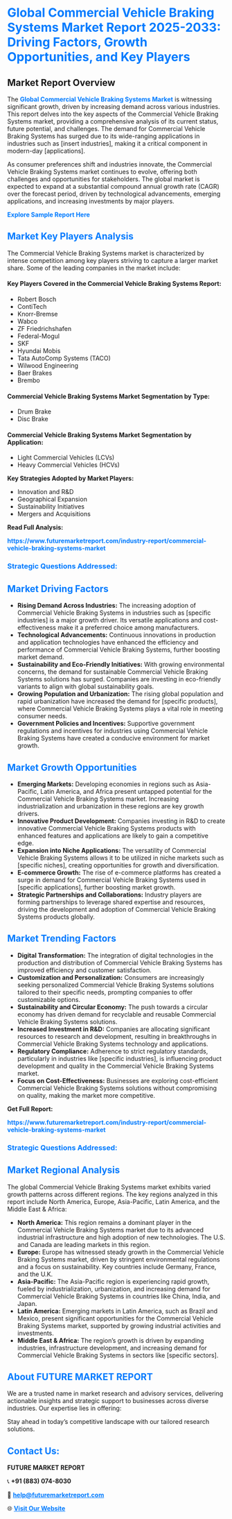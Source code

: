 <h1 style="color: #007BFF;">Global Commercial Vehicle Braking Systems Market Report 2025-2033: Driving Factors, Growth Opportunities, and Key Players</h1>

<section id="overview">
<h2>Market Report Overview</h2>
<p>The <a href="https://www.futuremarketreport.com/industry-report/commercial-vehicle-braking-systems-market" style="color: #007BFF; text-decoration: none;"><strong>Global Commercial Vehicle Braking Systems Market</strong></a> is witnessing significant growth, driven by increasing demand across various industries. This report delves into the key aspects of the Commercial Vehicle Braking Systems market, providing a comprehensive analysis of its current status, future potential, and challenges. The demand for Commercial Vehicle Braking Systems has surged due to its wide-ranging applications in industries such as [insert industries], making it a critical component in modern-day [applications].</p>
<p>As consumer preferences shift and industries innovate, the Commercial Vehicle Braking Systems market continues to evolve, offering both challenges and opportunities for stakeholders. The global market is expected to expand at a substantial compound annual growth rate (CAGR) over the forecast period, driven by technological advancements, emerging applications, and increasing investments by major players.</p>
</section>

<section id="overview">
<p><a href="https://www.futuremarketreport.com/request-sample/reportId=89299" style="color: #007BFF; text-decoration: none;"><strong>Explore Sample Report Here</strong></a></p>
</section>

<section id="key-players">
<h2 style="color: #007BFF;">Market Key Players Analysis</h2>
<p>The Commercial Vehicle Braking Systems market is characterized by intense competition among key players striving to capture a larger market share. Some of the leading companies in the market include:</p>
<h4>Key Players Covered in the Commercial Vehicle Braking Systems Report:</h4>
<ul><li>Robert Bosch</li><li>ContiTech</li><li>Knorr-Bremse</li><li>Wabco</li><li>ZF Friedrichshafen</li><li>Federal-Mogul</li><li>SKF</li><li>Hyundai Mobis</li><li>Tata AutoComp Systems (TACO)</li><li>Wilwood Engineering</li><li>Baer Brakes</li><li>Brembo</li></ul>
<h4>Commercial Vehicle Braking Systems Market Segmentation by Type:</h4>
<ul><li>Drum Brake</li><li>Disc Brake</li></ul>

<h4>Commercial Vehicle Braking Systems Market Segmentation by Application:</h4>
<ul><li>Light Commercial Vehicles (LCVs)</li><li>Heavy Commercial Vehicles (HCVs)</li></ul>
<p><strong>Key Strategies Adopted by Market Players:</strong></p>
<ul>
<li>Innovation and R&D</li>
<li>Geographical Expansion</li>
<li>Sustainability Initiatives</li>
<li>Mergers and Acquisitions</li>
</ul>
</section>

<section>
<p><strong>Read Full Analysis: </strong></p><a href="https://www.futuremarketreport.com/industry-report/commercial-vehicle-braking-systems-market" style="color: #007BFF; text-decoration: none;"><strong>https://www.futuremarketreport.com/industry-report/commercial-vehicle-braking-systems-market</strong></a>
<h3 style="color: #007BFF;">Strategic Questions Addressed:</h3>
</section>

<section id="driving-factors">
<h2 style="color: #007BFF;">Market Driving Factors</h2>
<ul>
<li><strong>Rising Demand Across Industries:</strong> The increasing adoption of Commercial Vehicle Braking Systems in industries such as [specific industries] is a major growth driver. Its versatile applications and cost-effectiveness make it a preferred choice among manufacturers.</li>
<li><strong>Technological Advancements:</strong> Continuous innovations in production and application technologies have enhanced the efficiency and performance of Commercial Vehicle Braking Systems, further boosting market demand.</li>
<li><strong>Sustainability and Eco-Friendly Initiatives:</strong> With growing environmental concerns, the demand for sustainable Commercial Vehicle Braking Systems solutions has surged. Companies are investing in eco-friendly variants to align with global sustainability goals.</li>
<li><strong>Growing Population and Urbanization:</strong> The rising global population and rapid urbanization have increased the demand for [specific products], where Commercial Vehicle Braking Systems plays a vital role in meeting consumer needs.</li>
<li><strong>Government Policies and Incentives:</strong> Supportive government regulations and incentives for industries using Commercial Vehicle Braking Systems have created a conducive environment for market growth.</li>
</ul>
</section>

<section id="growth-opportunities">
<h2 style="color: #007BFF;">Market Growth Opportunities</h2>
<ul>
<li><strong>Emerging Markets:</strong> Developing economies in regions such as Asia-Pacific, Latin America, and Africa present untapped potential for the Commercial Vehicle Braking Systems market. Increasing industrialization and urbanization in these regions are key growth drivers.</li>
<li><strong>Innovative Product Development:</strong> Companies investing in R&D to create innovative Commercial Vehicle Braking Systems products with enhanced features and applications are likely to gain a competitive edge.</li>
<li><strong>Expansion into Niche Applications:</strong> The versatility of Commercial Vehicle Braking Systems allows it to be utilized in niche markets such as [specific niches], creating opportunities for growth and diversification.</li>
<li><strong>E-commerce Growth:</strong> The rise of e-commerce platforms has created a surge in demand for Commercial Vehicle Braking Systems used in [specific applications], further boosting market growth.</li>
<li><strong>Strategic Partnerships and Collaborations:</strong> Industry players are forming partnerships to leverage shared expertise and resources, driving the development and adoption of Commercial Vehicle Braking Systems products globally.</li>
</ul>
</section>

<section id="trending-factors">
<h2 style="color: #007BFF;">Market Trending Factors</h2>
<ul>
<li><strong>Digital Transformation:</strong> The integration of digital technologies in the production and distribution of Commercial Vehicle Braking Systems has improved efficiency and customer satisfaction.</li>
<li><strong>Customization and Personalization:</strong> Consumers are increasingly seeking personalized Commercial Vehicle Braking Systems solutions tailored to their specific needs, prompting companies to offer customizable options.</li>
<li><strong>Sustainability and Circular Economy:</strong> The push towards a circular economy has driven demand for recyclable and reusable Commercial Vehicle Braking Systems solutions.</li>
<li><strong>Increased Investment in R&D:</strong> Companies are allocating significant resources to research and development, resulting in breakthroughs in Commercial Vehicle Braking Systems technology and applications.</li>
<li><strong>Regulatory Compliance:</strong> Adherence to strict regulatory standards, particularly in industries like [specific industries], is influencing product development and quality in the Commercial Vehicle Braking Systems market.</li>
<li><strong>Focus on Cost-Effectiveness:</strong> Businesses are exploring cost-efficient Commercial Vehicle Braking Systems solutions without compromising on quality, making the market more competitive.</li>
</ul>
</section>

<section>
<p><strong>Get Full Report: </strong></p><a href="https://www.futuremarketreport.com/industry-report/commercial-vehicle-braking-systems-market" style="color: #007BFF; text-decoration: none;"><strong>https://www.futuremarketreport.com/industry-report/commercial-vehicle-braking-systems-market</strong></a>
<h3 style="color: #007BFF;">Strategic Questions Addressed:</h3>
</section>


<section id="regional-analysis">
<h2 style="color: #007BFF;">Market Regional Analysis</h2>
<p>The global Commercial Vehicle Braking Systems market exhibits varied growth patterns across different regions. The key regions analyzed in this report include North America, Europe, Asia-Pacific, Latin America, and the Middle East & Africa:</p>
<ul>
<li><strong>North America:</strong> This region remains a dominant player in the Commercial Vehicle Braking Systems market due to its advanced industrial infrastructure and high adoption of new technologies. The U.S. and Canada are leading markets in this region.</li>
<li><strong>Europe:</strong> Europe has witnessed steady growth in the Commercial Vehicle Braking Systems market, driven by stringent environmental regulations and a focus on sustainability. Key countries include Germany, France, and the U.K.</li>
<li><strong>Asia-Pacific:</strong> The Asia-Pacific region is experiencing rapid growth, fueled by industrialization, urbanization, and increasing demand for Commercial Vehicle Braking Systems in countries like China, India, and Japan.</li>
<li><strong>Latin America:</strong> Emerging markets in Latin America, such as Brazil and Mexico, present significant opportunities for the Commercial Vehicle Braking Systems market, supported by growing industrial activities and investments.</li>
<li><strong>Middle East & Africa:</strong> The region’s growth is driven by expanding industries, infrastructure development, and increasing demand for Commercial Vehicle Braking Systems in sectors like [specific sectors].</li>
</ul>
</section>

<footer>
<h2 style="color: #007BFF;">About FUTURE MARKET REPORT</h2>
<p>We are a trusted name in market research and advisory services, delivering actionable insights and strategic support to businesses across diverse industries. Our expertise lies in offering:</p>

<p>Stay ahead in today’s competitive landscape with our tailored research solutions.</p>

<h2 style="color: #007BFF;">Contact Us:</h2>
<p><strong>FUTURE MARKET REPORT</strong></p>
<p>📞 <strong>+91 (883) 074-8030</strong></p>
<p>📧 <strong><a href="mailto:help@futuremarketreport.com" style="color: #007BFF;">help@futuremarketreport.com</a></strong></p>
<p>🌐 <strong><a href="https://www.futuremarketreport.com/" style="color: #007BFF;">Visit Our Website</a></strong></p>
</footer>